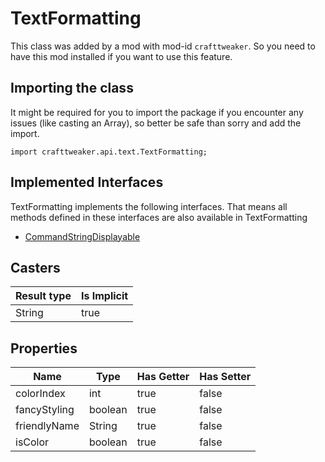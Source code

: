 # TextFormatting

This class was added by a mod with mod-id `crafttweaker`. So you need to have this mod installed if you want to use this feature.

## Importing the class

It might be required for you to import the package if you encounter any issues (like casting an Array), so better be safe than sorry and add the import.
```zenscript
import crafttweaker.api.text.TextFormatting;
```


## Implemented Interfaces
TextFormatting implements the following interfaces. That means all methods defined in these interfaces are also available in TextFormatting

- [CommandStringDisplayable](/vanilla/api/brackets/CommandStringDisplayable)
## Casters

| Result type | Is Implicit |
|-------------|-------------|
| String | true |

## Properties

| Name | Type | Has Getter | Has Setter |
|------|------|------------|------------|
| colorIndex | int | true | false |
| fancyStyling | boolean | true | false |
| friendlyName | String | true | false |
| isColor | boolean | true | false |

